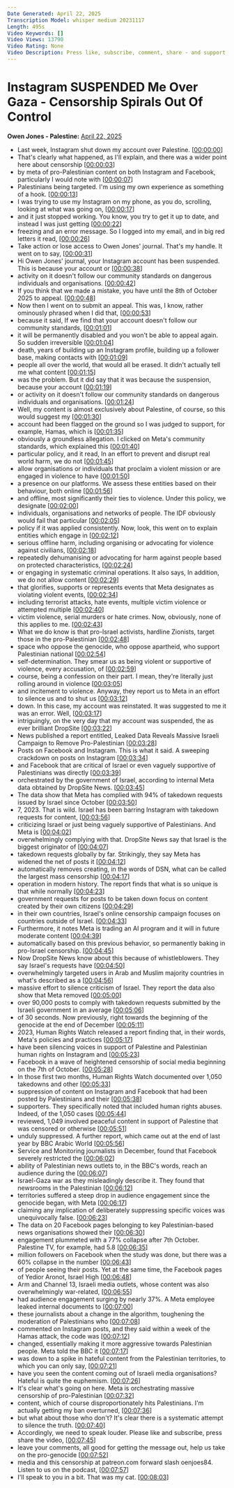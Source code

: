 ```yaml
---
Date Generated: April 22, 2025
Transcription Model: whisper medium 20231117
Length: 495s
Video Keywords: []
Video Views: 13790
Video Rating: None
Video Description: Press like, subscribe, comment, share - and support us as we expand our challenge to our broken media here: https://www.patreon.com/owenjones84
---
```


# Instagram SUSPENDED Me Over Gaza - Censorship Spirals Out Of Control
**Owen Jones - Palestine:** [April 22, 2025](https://www.youtube.com/watch?v=cJ7b7lpoZYc)
*  Last week, Instagram shut down my account over Palestine. [[00:00:00](https://www.youtube.com/watch?v=cJ7b7lpoZYc&t=0.0s)]
*  That's clearly what happened, as I'll explain, and there was a wider point here about censorship [[00:00:03](https://www.youtube.com/watch?v=cJ7b7lpoZYc&t=3.2s)]
*  by meta of pro-Palestinian content on both Instagram and Facebook, particularly I would note with [[00:00:07](https://www.youtube.com/watch?v=cJ7b7lpoZYc&t=7.76s)]
*  Palestinians being targeted. I'm using my own experience as something of a hook. [[00:00:13](https://www.youtube.com/watch?v=cJ7b7lpoZYc&t=13.200000000000001s)]
*  I was trying to use my Instagram on my phone, as you do, scrolling, looking at what was going on, [[00:00:17](https://www.youtube.com/watch?v=cJ7b7lpoZYc&t=17.28s)]
*  and it just stopped working. You know, you try to get it up to date, and instead I was just getting [[00:00:22](https://www.youtube.com/watch?v=cJ7b7lpoZYc&t=22.32s)]
*  freezing and an error message. So I logged into my email, and in big red letters it read, [[00:00:26](https://www.youtube.com/watch?v=cJ7b7lpoZYc&t=26.799999999999997s)]
*  Take action or lose access to Owen Jones' journal. That's my handle. It went on to say, [[00:00:31](https://www.youtube.com/watch?v=cJ7b7lpoZYc&t=31.84s)]
*  Hi Owen Jones' journal, your Instagram account has been suspended. This is because your account or [[00:00:38](https://www.youtube.com/watch?v=cJ7b7lpoZYc&t=38.8s)]
*  activity on it doesn't follow our community standards on dangerous individuals and organisations. [[00:00:42](https://www.youtube.com/watch?v=cJ7b7lpoZYc&t=42.959999999999994s)]
*  If you think that we made a mistake, you have until the 8th of October 2025 to appeal. [[00:00:48](https://www.youtube.com/watch?v=cJ7b7lpoZYc&t=48.64s)]
*  Now then I went on to submit an appeal. This was, I know, rather ominously phrased when I did that, [[00:00:53](https://www.youtube.com/watch?v=cJ7b7lpoZYc&t=53.36s)]
*  because it said, If we find that your account doesn't follow our community standards, [[00:01:01](https://www.youtube.com/watch?v=cJ7b7lpoZYc&t=61.04s)]
*  it will be permanently disabled and you won't be able to appeal again. So sudden irreversible [[00:01:04](https://www.youtube.com/watch?v=cJ7b7lpoZYc&t=64.88s)]
*  death, years of building up an Instagram profile, building up a follower base, making contacts with [[00:01:09](https://www.youtube.com/watch?v=cJ7b7lpoZYc&t=69.67999999999999s)]
*  people all over the world, that would all be erased. It didn't actually tell me what content [[00:01:15](https://www.youtube.com/watch?v=cJ7b7lpoZYc&t=75.2s)]
*  was the problem. But it did say that it was because the suspension, because your account [[00:01:19](https://www.youtube.com/watch?v=cJ7b7lpoZYc&t=79.28s)]
*  or activity on it doesn't follow our community standards on dangerous individuals and organisations. [[00:01:24](https://www.youtube.com/watch?v=cJ7b7lpoZYc&t=84.08s)]
*  Well, my content is almost exclusively about Palestine, of course, so this would suggest my [[00:01:30](https://www.youtube.com/watch?v=cJ7b7lpoZYc&t=90.96000000000001s)]
*  account had been flagged on the ground so I was judged to support, for example, Hamas, which is [[00:01:35](https://www.youtube.com/watch?v=cJ7b7lpoZYc&t=95.68s)]
*  obviously a groundless allegation. I clicked on Meta's community standards, which explained this [[00:01:40](https://www.youtube.com/watch?v=cJ7b7lpoZYc&t=100.4s)]
*  particular policy, and it read, In an effort to prevent and disrupt real world harm, we do not [[00:01:45](https://www.youtube.com/watch?v=cJ7b7lpoZYc&t=105.36s)]
*  allow organisations or individuals that proclaim a violent mission or are engaged in violence to have [[00:01:50](https://www.youtube.com/watch?v=cJ7b7lpoZYc&t=110.4s)]
*  a presence on our platforms. We assess these entities based on their behaviour, both online [[00:01:56](https://www.youtube.com/watch?v=cJ7b7lpoZYc&t=116.88s)]
*  and offline, most significantly their ties to violence. Under this policy, we designate [[00:02:00](https://www.youtube.com/watch?v=cJ7b7lpoZYc&t=120.88s)]
*  individuals, organisations and networks of people. The IDF obviously would fail that particular [[00:02:05](https://www.youtube.com/watch?v=cJ7b7lpoZYc&t=125.68s)]
*  policy if it was applied consistently. Now, look, this went on to explain entities which engage in [[00:02:12](https://www.youtube.com/watch?v=cJ7b7lpoZYc&t=132.48000000000002s)]
*  serious offline harm, including organising or advocating for violence against civilians, [[00:02:18](https://www.youtube.com/watch?v=cJ7b7lpoZYc&t=138.4s)]
*  repeatedly dehumanising or advocating for harm against people based on protected characteristics, [[00:02:24](https://www.youtube.com/watch?v=cJ7b7lpoZYc&t=144.64000000000001s)]
*  or engaging in systematic criminal operations. It also says, In addition, we do not allow content [[00:02:29](https://www.youtube.com/watch?v=cJ7b7lpoZYc&t=149.20000000000002s)]
*  that glorifies, supports or represents events that Meta designates as violating violent events, [[00:02:34](https://www.youtube.com/watch?v=cJ7b7lpoZYc&t=154.56s)]
*  including terrorist attacks, hate events, multiple victim violence or attempted multiple [[00:02:40](https://www.youtube.com/watch?v=cJ7b7lpoZYc&t=160.08s)]
*  victim violence, serial murders or hate crimes. Now, obviously, none of this applies to me. [[00:02:43](https://www.youtube.com/watch?v=cJ7b7lpoZYc&t=163.44000000000003s)]
*  What we do know is that pro-Israel activists, hardline Zionists, target those in the pro-Palestinian [[00:02:48](https://www.youtube.com/watch?v=cJ7b7lpoZYc&t=168.64000000000001s)]
*  space who oppose the genocide, who oppose apartheid, who support Palestinian national [[00:02:54](https://www.youtube.com/watch?v=cJ7b7lpoZYc&t=174.48000000000002s)]
*  self-determination. They smear us as being violent or supportive of violence, every accusation, of [[00:02:59](https://www.youtube.com/watch?v=cJ7b7lpoZYc&t=179.28s)]
*  course, being a confession on their part. I mean, they're literally just rolling around in violence [[00:03:05](https://www.youtube.com/watch?v=cJ7b7lpoZYc&t=185.2s)]
*  and incitement to violence. Anyway, they report us to Meta in an effort to silence us and to shut us [[00:03:12](https://www.youtube.com/watch?v=cJ7b7lpoZYc&t=192.07999999999998s)]
*  down. In this case, my account was reinstated. It was suggested to me it was an error. Well, [[00:03:17](https://www.youtube.com/watch?v=cJ7b7lpoZYc&t=197.2s)]
*  intriguingly, on the very day that my account was suspended, the as ever brilliant DropSite [[00:03:22](https://www.youtube.com/watch?v=cJ7b7lpoZYc&t=202.07999999999998s)]
*  News published a report entitled, Leaked Data Reveals Massive Israeli Campaign to Remove Pro-Palestinian [[00:03:28](https://www.youtube.com/watch?v=cJ7b7lpoZYc&t=208.32s)]
*  Posts on Facebook and Instagram. This is what it said. A sweeping crackdown on posts on Instagram [[00:03:34](https://www.youtube.com/watch?v=cJ7b7lpoZYc&t=214.08s)]
*  and Facebook that are critical of Israel or even vaguely supportive of Palestinians was directly [[00:03:39](https://www.youtube.com/watch?v=cJ7b7lpoZYc&t=219.76000000000002s)]
*  orchestrated by the government of Israel, according to internal Meta data obtained by DropSite News. [[00:03:45](https://www.youtube.com/watch?v=cJ7b7lpoZYc&t=225.44s)]
*  The data show that Meta has complied with 94% of takedown requests issued by Israel since October [[00:03:50](https://www.youtube.com/watch?v=cJ7b7lpoZYc&t=230.4s)]
*  7, 2023. That is wild. Israel has been barring Instagram with takedown requests for content, [[00:03:56](https://www.youtube.com/watch?v=cJ7b7lpoZYc&t=236.88000000000002s)]
*  criticizing Israel or just being vaguely supportive of Palestinians. And Meta is [[00:04:02](https://www.youtube.com/watch?v=cJ7b7lpoZYc&t=242.08s)]
*  overwhelmingly complying with that. DropSite News say that Israel is the biggest originator of [[00:04:07](https://www.youtube.com/watch?v=cJ7b7lpoZYc&t=247.44000000000003s)]
*  takedown requests globally by far. Strikingly, they say Meta has widened the net of posts it [[00:04:12](https://www.youtube.com/watch?v=cJ7b7lpoZYc&t=252.16000000000003s)]
*  automatically removes creating, in the words of DSN, what can be called the largest mass censorship [[00:04:17](https://www.youtube.com/watch?v=cJ7b7lpoZYc&t=257.44s)]
*  operation in modern history. The report finds that what is so unique is that while normally [[00:04:23](https://www.youtube.com/watch?v=cJ7b7lpoZYc&t=263.12s)]
*  government requests for posts to be taken down focus on content created by their own citizens [[00:04:29](https://www.youtube.com/watch?v=cJ7b7lpoZYc&t=269.6s)]
*  in their own countries, Israel's online censorship campaign focuses on countries outside of Israel. [[00:04:33](https://www.youtube.com/watch?v=cJ7b7lpoZYc&t=273.76000000000005s)]
*  Furthermore, it notes Meta is trading an AI program and it will in future moderate content [[00:04:39](https://www.youtube.com/watch?v=cJ7b7lpoZYc&t=279.28000000000003s)]
*  automatically based on this previous behavior, so permanently baking in pro-Israel censorship. [[00:04:45](https://www.youtube.com/watch?v=cJ7b7lpoZYc&t=285.12s)]
*  Now DropSite News know about this because of whistleblowers. They say Israel's requests have [[00:04:50](https://www.youtube.com/watch?v=cJ7b7lpoZYc&t=290.64000000000004s)]
*  overwhelmingly targeted users in Arab and Muslim majority countries in what's described as a [[00:04:56](https://www.youtube.com/watch?v=cJ7b7lpoZYc&t=296.08s)]
*  massive effort to silence criticism of Israel. They report the data also show that Meta removed [[00:05:00](https://www.youtube.com/watch?v=cJ7b7lpoZYc&t=300.72s)]
*  over 90,000 posts to comply with takedown requests submitted by the Israeli government in an average [[00:05:06](https://www.youtube.com/watch?v=cJ7b7lpoZYc&t=306.32s)]
*  of 30 seconds. Now previously, right towards the beginning of the genocide at the end of December [[00:05:11](https://www.youtube.com/watch?v=cJ7b7lpoZYc&t=311.44s)]
*  2023, Human Rights Watch released a report finding that, in their words, Meta's policies and practices [[00:05:17](https://www.youtube.com/watch?v=cJ7b7lpoZYc&t=317.68s)]
*  have been silencing voices in support of Palestine and Palestinian human rights on Instagram and [[00:05:23](https://www.youtube.com/watch?v=cJ7b7lpoZYc&t=323.28s)]
*  Facebook in a wave of heightened censorship of social media beginning on the 7th of October. [[00:05:28](https://www.youtube.com/watch?v=cJ7b7lpoZYc&t=328.32s)]
*  In those first two months, Human Rights Watch documented over 1,050 takedowns and other [[00:05:33](https://www.youtube.com/watch?v=cJ7b7lpoZYc&t=333.91999999999996s)]
*  suppression of content on Instagram and Facebook that had been posted by Palestinians and their [[00:05:38](https://www.youtube.com/watch?v=cJ7b7lpoZYc&t=338.88s)]
*  supporters. They specifically noted that included human rights abuses. Indeed, of the 1,050 cases [[00:05:44](https://www.youtube.com/watch?v=cJ7b7lpoZYc&t=344.0s)]
*  reviewed, 1,049 involved peaceful content in support of Palestine that was censored or otherwise [[00:05:51](https://www.youtube.com/watch?v=cJ7b7lpoZYc&t=351.04s)]
*  unduly suppressed. A further report, which came out at the end of last year by BBC Arabic World [[00:05:56](https://www.youtube.com/watch?v=cJ7b7lpoZYc&t=356.96000000000004s)]
*  Service and Monitoring journalists in December, found that Facebook severely restricted the [[00:06:02](https://www.youtube.com/watch?v=cJ7b7lpoZYc&t=362.56s)]
*  ability of Palestinian news outlets to, in the BBC's words, reach an audience during the [[00:06:07](https://www.youtube.com/watch?v=cJ7b7lpoZYc&t=367.28000000000003s)]
*  Israel-Gaza war as they misleadingly describe it. They found that newsrooms in the Palestinian [[00:06:12](https://www.youtube.com/watch?v=cJ7b7lpoZYc&t=372.24s)]
*  territories suffered a steep drop in audience engagement since the genocide began, with Meta [[00:06:17](https://www.youtube.com/watch?v=cJ7b7lpoZYc&t=377.04s)]
*  claiming any implication of deliberately suppressing specific voices was unequivocally false. [[00:06:23](https://www.youtube.com/watch?v=cJ7b7lpoZYc&t=383.52000000000004s)]
*  The data on 20 Facebook pages belonging to key Palestinian-based news organisations showed their [[00:06:30](https://www.youtube.com/watch?v=cJ7b7lpoZYc&t=390.8s)]
*  engagement plummeted with a 77% collapse after 7th October. Palestine TV, for example, had 5.8 [[00:06:35](https://www.youtube.com/watch?v=cJ7b7lpoZYc&t=395.68s)]
*  million followers on Facebook when the study was done, but there was a 60% collapse in the number [[00:06:43](https://www.youtube.com/watch?v=cJ7b7lpoZYc&t=403.36s)]
*  of people seeing their posts. Yet at the same time, the Facebook pages of Yedior Aronot, Israel High [[00:06:48](https://www.youtube.com/watch?v=cJ7b7lpoZYc&t=408.64s)]
*  Arm and Channel 13, Israeli media outlets, whose content was also overwhelmingly war-related, [[00:06:55](https://www.youtube.com/watch?v=cJ7b7lpoZYc&t=415.76s)]
*  had audience engagement surging by nearly 37%. A Meta employee leaked internal documents to [[00:07:00](https://www.youtube.com/watch?v=cJ7b7lpoZYc&t=420.72s)]
*  these journalists about a change in the algorithm, toughening the moderation of Palestinians who [[00:07:08](https://www.youtube.com/watch?v=cJ7b7lpoZYc&t=428.64s)]
*  commented on Instagram posts, and they said within a week of the Hamas attack, the code was [[00:07:12](https://www.youtube.com/watch?v=cJ7b7lpoZYc&t=432.64s)]
*  changed, essentially making it more aggressive towards Palestinian people. Meta told the BBC it [[00:07:17](https://www.youtube.com/watch?v=cJ7b7lpoZYc&t=437.28s)]
*  was down to a spike in hateful content from the Palestinian territories, to which you can only say, [[00:07:21](https://www.youtube.com/watch?v=cJ7b7lpoZYc&t=441.91999999999996s)]
*  have you seen the content coming out of Israeli media organisations? Hateful is quite the euphemism. [[00:07:26](https://www.youtube.com/watch?v=cJ7b7lpoZYc&t=446.47999999999996s)]
*  It's clear what's going on here. Meta is orchestrating massive censorship of pro-Palestinian [[00:07:32](https://www.youtube.com/watch?v=cJ7b7lpoZYc&t=452.08s)]
*  content, which of course disproportionately hits Palestinians. I'm actually getting my ban overturned, [[00:07:36](https://www.youtube.com/watch?v=cJ7b7lpoZYc&t=456.24s)]
*  but what about those who don't? It's clear there is a systematic attempt to silence the truth. [[00:07:40](https://www.youtube.com/watch?v=cJ7b7lpoZYc&t=460.64s)]
*  Accordingly, we need to speak louder. Please like and subscribe, press share the video, [[00:07:45](https://www.youtube.com/watch?v=cJ7b7lpoZYc&t=465.68s)]
*  leave your comments, all good for getting the message out, help us take on the pro-genocide [[00:07:52](https://www.youtube.com/watch?v=cJ7b7lpoZYc&t=472.08s)]
*  media and this censorship at patreon.com forward slash oenjoes84. Listen to us on the podcast, [[00:07:57](https://www.youtube.com/watch?v=cJ7b7lpoZYc&t=477.03999999999996s)]
*  I'll speak to you in a bit. That was my cat. [[00:08:03](https://www.youtube.com/watch?v=cJ7b7lpoZYc&t=483.28s)]
